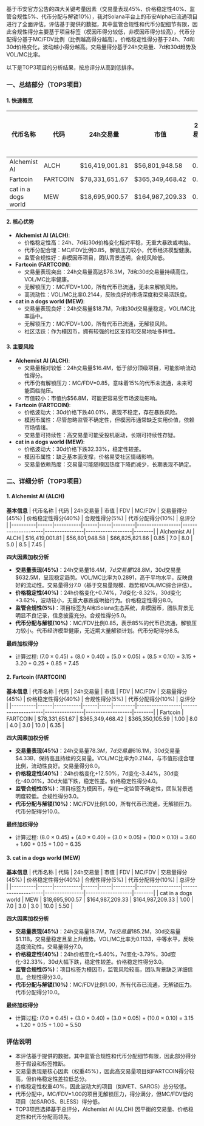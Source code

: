 基于币安官方公告的四大关键考量因素（交易量表现45%、价格稳定性40%、监管合规性5%、代币分配与解锁10%），我对Solana平台上的币安Alpha已流通项目进行了全面评估。评估基于提供的数据，其中监管合规性和代币分配细节有限，因此合规性得分主要基于项目标签（模因币得分较低，非模因币得分较高），代币分配得分基于MC/FDV比例（比例越高得分越高）。价格稳定性得分基于24h、7d和30d价格变化，波动越小得分越高。交易量得分基于24h交易量、7d和30d趋势及VOL/MC比率。

以下是TOP3项目的分析结果，按总评分从高到低排序。

### 一、总结部分（TOP3项目）

#### 1. 快速概览
| 代币名称 | 代码 | 24h交易量 | 市值 | 24h交易量/市值 | FDV | MC/FDV | 总评分(1-10分) |
|----------|------|-----------|------|----------------|-----|---------|----------------|
| Alchemist AI | ALCH | $16,419,001.81 | $56,801,948.58 | 0.2891 | $66,825,821.86 | 0.85 | 7.45 |
| Fartcoin | FARTCOIN | $78,331,651.67 | $365,349,468.42 | 0.2144 | $365,350,105.59 | 1.00 | 6.35 |
| cat in a dogs world | MEW | $18,695,900.57 | $164,987,209.33 | 0.1133 | $164,987,209.33 | 1.00 | 5.50 |

#### 2. 核心优势
- **Alchemist AI (ALCH)**:
  - 价格稳定性高：24h、7d和30d价格变化相对平稳，无重大暴跌或哄抬。
  - 代币分配合理：MC/FDV比例0.85，解锁压力较小，代币经济模型健康。
  - 监管合规性好：非模因币项目，团队背景透明，合规风险低。
- **Fartcoin (FARTCOIN)**:
  - 交易量表现突出：24h交易量高达$78.3M，7d和30d交易量持续高位，VOL/MC比率健康。
  - 无解锁压力：MC/FDV=1.00，所有代币已流通，无未来解锁风险。
  - 高流动性：VOL/MC比率0.2144，反映良好的市场深度和交易活跃度。
- **cat in a dogs world (MEW)**:
  - 交易量表现良好：24h交易量$18.7M，7d和30d交易量稳定，VOL/MC比率适中。
  - 无解锁压力：MC/FDV=1.00，所有代币已流通，无解锁风险。
  - 社区活跃：作为模因币，拥有较强的社区支持和交易地址多样性。

#### 3. 主要风险
- **Alchemist AI (ALCH)**:
  - 交易量相对较低：24h交易量$16.4M，低于部分顶级项目，可能影响流动性得分。
  - 代币仍有解锁压力：MC/FDV=0.85，意味着15%的代币未流通，未来可能面临抛压。
  - 市值较小：市值约$56.8M，可能更容易受市场波动影响。
- **Fartcoin (FARTCOIN)**:
  - 价格波动大：30d价格下跌40.01%，表现不稳定，存在暴跌风险。
  - 模因币属性：尽管忽略监管不确定性，但模因币通常缺乏实用价值，依赖市场情绪。
  - 交易量可持续性：高交易量可能受投机驱动，长期可持续性存疑。
- **cat in a dogs world (MEW)**:
  - 价格波动大：30d价格下跌32.33%，稳定性较差。
  - 模因币属性：缺乏基本面支撑，价格易受社区情绪影响。
  - 交易量依赖热度：交易量可能随模因热度下降而减少，长期表现不确定。

### 二、详细分析（TOP3项目）

#### 1. Alchemist AI (ALCH)
**基本信息**
| 代币名称 | 代码 | 24h交易量 | 市值 | FDV | MC/FDV | 交易量得分(45%) | 价格稳定性得分(40%) | 合规性得分(5%) | 代币分配得分(10%) | 总评分 |
|----------|------|-----------|------|-----|---------|------------------|---------------------|----------------|-------------------|--------|
| Alchemist AI | ALCH | $16,419,001.81 | $56,801,948.58 | $66,825,821.86 | 0.85 | 7.0 | 8.0 | 5.0 | 8.5 | 7.45 |

**四大因素加权分析**
- **交易量表现(45%)**：24h交易量$16.4M，7d交易量$128.8M，30d交易量$632.5M，呈现稳定趋势。VOL/MC比率为0.2891，高于平均水平，反映良好的流动性。交易量得分7.0（基于交易量规模、趋势和VOL/MC综合评估）。
- **价格稳定性(40%)**：24h价格变化+0.74%，7d变化-8.32%，30d变化+3.62%，波动较小，无重大暴跌或哄抬行为。价格稳定性得分8.0。
- **监管合规性(5%)**：项目标签为AI和Solana生态系统，非模因币，团队背景无明显不良记录，信息披露充分。合规性得分5.0。
- **代币分配与解锁(10%)**：MC/FDV比例0.85，表示85%的代币已流通，解锁压力较小。代币经济模型健康，无近期大量解锁计划。代币分配得分8.5。

**最终加权得分**
- 计算过程: (7.0 × 0.45) + (8.0 × 0.40) + (5.0 × 0.05) + (8.5 × 0.10) = 3.15 + 3.20 + 0.25 + 0.85 = 7.45

#### 2. Fartcoin (FARTCOIN)
**基本信息**
| 代币名称 | 代码 | 24h交易量 | 市值 | FDV | MC/FDV | 交易量得分(45%) | 价格稳定性得分(40%) | 合规性得分(5%) | 代币分配得分(10%) | 总评分 |
|----------|------|-----------|------|-----|---------|------------------|---------------------|----------------|-------------------|--------|
| Fartcoin | FARTCOIN | $78,331,651.67 | $365,349,468.42 | $365,350,105.59 | 1.00 | 8.0 | 4.0 | 3.0 | 10.0 | 6.35 |

**四大因素加权分析**
- **交易量表现(45%)**：24h交易量$78.3M，7d交易量$616.1M，30d交易量$4.33B，保持高且持续的交易量。VOL/MC比率为0.2144，与市值形成合理比例，流动性良好。交易量得分8.0。
- **价格稳定性(40%)**：24h价格变化+12.50%，7d变化-3.44%，30d变化-40.01%，30d大幅下跌，稳定性差。价格稳定性得分4.0。
- **监管合规性(5%)**：项目标签为模因币，存在一定监管不确定性，团队背景透明度较低。合规性得分3.0。
- **代币分配与解锁(10%)**：MC/FDV比例1.00，所有代币已流通，无解锁压力。代币分配得分10.0。

**最终加权得分**
- 计算过程: (8.0 × 0.45) + (4.0 × 0.40) + (3.0 × 0.05) + (10.0 × 0.10) = 3.60 + 1.60 + 0.15 + 1.00 = 6.35

#### 3. cat in a dogs world (MEW)
**基本信息**
| 代币名称 | 代码 | 24h交易量 | 市值 | FDV | MC/FDV | 交易量得分(45%) | 价格稳定性得分(40%) | 合规性得分(5%) | 代币分配得分(10%) | 总评分 |
|----------|------|-----------|------|-----|---------|------------------|---------------------|----------------|-------------------|--------|
| cat in a dogs world | MEW | $18,695,900.57 | $164,987,209.33 | $164,987,209.33 | 1.00 | 7.0 | 3.0 | 3.0 | 10.0 | 5.50 |

**四大因素加权分析**
- **交易量表现(45%)**：24h交易量$18.7M，7d交易量$185.2M，30d交易量$1.11B，交易量稳定且呈上升趋势。VOL/MC比率为0.1133，中等水平，反映适度流动性。交易量得分7.0。
- **价格稳定性(40%)**：24h价格变化+5.40%，7d变化-3.79%，30d变化-32.33%，30d大幅下跌，稳定性较差。价格稳定性得分3.0。
- **监管合规性(5%)**：项目标签为模因币，监管风险较高，团队背景缺乏详细信息。合规性得分3.0。
- **代币分配与解锁(10%)**：MC/FDV比例1.00，所有代币已流通，无解锁压力。代币分配得分10.0。

**最终加权得分**
- 计算过程: (7.0 × 0.45) + (3.0 × 0.40) + (3.0 × 0.05) + (10.0 × 0.10) = 3.15 + 1.20 + 0.15 + 1.00 = 5.50

### 评估说明
- 本评估基于提供的数据，其中监管合规性和代币分配细节有限，因此部分得分基于假设和标签推断。
- 交易量表现是核心因素（权重45%），因此高交易量项目如FARTCOIN得分较高，但价格稳定性差拉低总分。
- 价格稳定性权重40%，因此波动大的项目（如MET、SAROS）总分较低。
- 代币分配中，MC/FDV=1.00的项目无解锁压力，得分满分，但MC/FDV低的项目（如SAROS、BLESS）得分低。
- TOP3项目选择基于总评分，Alchemist AI (ALCH) 因平衡的交易量、价格稳定性和代币分配而领先。